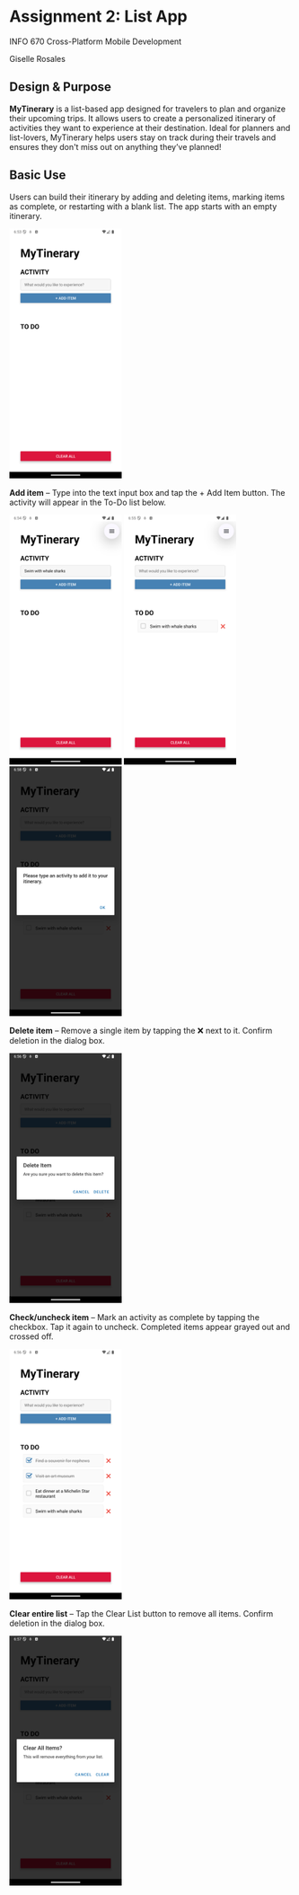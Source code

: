 # Assignment 2: List App

INFO 670 Cross-Platform Mobile Development

Giselle Rosales

## Design & Purpose

**MyTinerary** is a list-based app designed for travelers to plan and organize their upcoming trips. It allows users to create a personalized itinerary of activities they want to experience at their destination. Ideal for planners and list-lovers, MyTinerary helps users stay on track during their travels and ensures they don't miss out on anything they’ve planned!

## Basic Use

Users can build their itinerary by adding and deleting items, marking items as complete, or restarting with a blank list.
The app starts with an empty itinerary.

<img src="../Assignment_screenshots/MyTinerary_starting_screen.png" alt="MyTinerary starting screen" width="200"/>

**Add item** – Type into the text input box and tap the + Add Item button. The activity will appear in the To-Do list below.

<img src="../Assignment_screenshots/MyTinerary_add_item.png" alt="MyTinerary add item" width="200"/>
<img src="../Assignment_screenshots/MyTinerary_item_added.png" alt="MyTinerary item added" width="200"/>
<img src="../Assignment_screenshots/MyTinerary_add_empty_item.png" alt="MyTinerary add empty item" width="200"/>

**Delete item** – Remove a single item by tapping the ❌ next to it. Confirm deletion in the dialog box.

<img src="../Assignment_screenshots/MyTinerary_delete_item.png" alt="MyTinerary delete item" width="200"/>

**Check/uncheck item** – Mark an activity as complete by tapping the checkbox. Tap it again to uncheck. Completed items appear grayed out and crossed off.

<img src="../Assignment_screenshots/MyTinerary_completed_items.png" alt="MyTinerary completed items" width="200"/>

**Clear entire list** – Tap the Clear List button to remove all items. Confirm deletion in the dialog box.

<img src="../Assignment_screenshots/MyTinerary_clear_list.png" alt="MyTinerary clear list" width="200"/>
